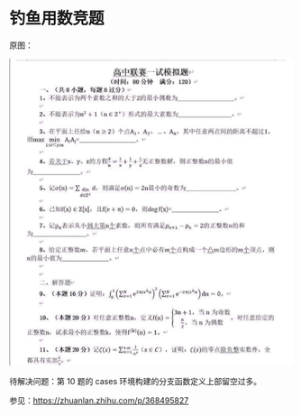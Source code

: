 # 钓鱼用数竞题

原图：

![](src.jpg)

待解决问题：第 10 题的 cases 环境构建的分支函数定义上部留空过多。

参见：<https://zhuanlan.zhihu.com/p/368495827>
